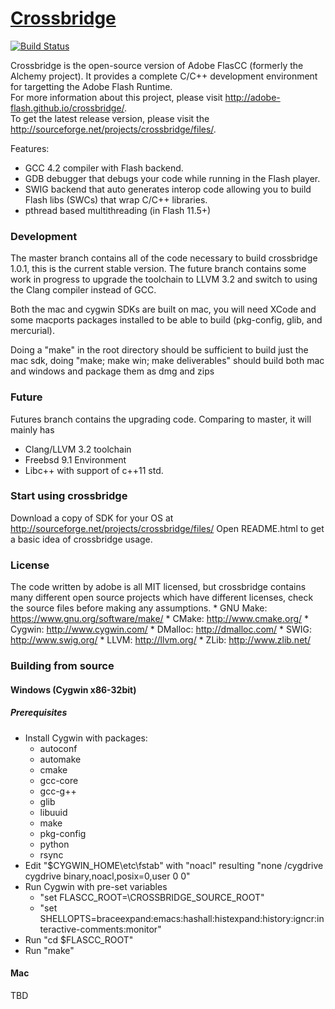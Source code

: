# [Crossbridge](http://www.crossbridge.io) 

[![Build Status](https://travis-ci.org/vpmedia/crossbridge.png?branch=master)](https://travis-ci.org/vpmedia/crossbridge)

Crossbridge is the open-source version of Adobe FlasCC (formerly the Alchemy project). It provides a complete C/C++ development environment for targetting the Adobe Flash Runtime.  
For more information about this project, please visit http://adobe-flash.github.io/crossbridge/.  
To get the latest release version, please visit the http://sourceforge.net/projects/crossbridge/files/.

Features:

* GCC 4.2 compiler with Flash backend.
* GDB debugger that debugs your code while running in the Flash player.
* SWIG backend that auto generates interop code allowing you to build Flash libs (SWCs) that wrap C/C++ libraries.
* pthread based multithreading (in Flash 11.5+)

### Development
The master branch contains all of the code necessary to build crossbridge 1.0.1, this is the current stable version. The future branch contains some work in progress to upgrade the toolchain to LLVM 3.2 and switch to using the Clang compiler instead of GCC.

Both the mac and cygwin SDKs are built on mac, you will need XCode and some macports packages installed to be able to build (pkg-config, glib, and mercurial).

Doing a "make" in the root directory should be sufficient to build just the mac sdk, doing "make; make win; make deliverables" should build both mac and windows and package them as dmg and zips

### Future
Futures branch contains the upgrading code.
Comparing to master, it will mainly has
* Clang/LLVM 3.2 toolchain 
* Freebsd 9.1 Environment
* Libc++ with support of c++11 std.

### Start using crossbridge
Download a copy of SDK for your OS at http://sourceforge.net/projects/crossbridge/files/
Open README.html to get a basic idea of crossbridge usage.

### License
The code written by adobe is all MIT licensed, but crossbridge contains many different open source projects which have different licenses, check the source files before making any assumptions.
    * GNU Make: https://www.gnu.org/software/make/
    * CMake: http://www.cmake.org/
    * Cygwin: http://www.cygwin.com/
    * DMalloc: http://dmalloc.com/
    * SWIG: http://www.swig.org/
    * LLVM: http://llvm.org/
    * ZLib: http://www.zlib.net/
    
### Building from source

#### Windows (Cygwin x86-32bit)

##### Prerequisites

* Install Cygwin with packages:
    * autoconf
    * automake
    * cmake
    * gcc-core
    * gcc-g++
    * glib
    * libuuid
    * make
    * pkg-config
    * python
    * rsync
* Edit "$CYGWIN_HOME\etc\fstab" with "noacl" resulting "none /cygdrive cygdrive binary,noacl,posix=0,user 0 0"
* Run Cygwin with pre-set variables
    * "set FLASCC_ROOT=\CROSSBRIDGE_SOURCE_ROOT"
    * "set SHELLOPTS=braceexpand:emacs:hashall:histexpand:history:igncr:interactive-comments:monitor"
* Run "cd $FLASCC_ROOT"
* Run "make"
         
#### Mac

TBD

